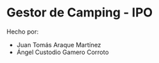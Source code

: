 # Gestor de Camping - IPO

Hecho por:

* Juan Tomás Araque Martínez
* Ángel Custodio Gamero Corroto
